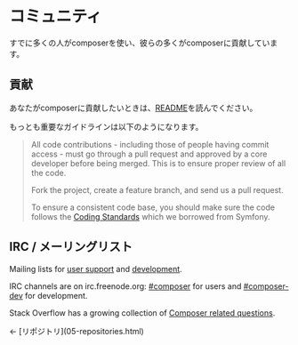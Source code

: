 # コミュニティ

すでに多くの人がcomposerを使い、彼らの多くがcomposerに貢献しています。

<!--
There are many people using composer already, and quite a few of them are
contributing.
-->

## 貢献

あなたがcomposerに貢献したいときは、[README](https://github.com/composer/composer)を読んでください。

<!--
If you would like to contribute to composer, please read the
[README](https://github.com/composer/composer).
-->

もっとも重要なガイドラインは以下のようになります。

<!--
The most important guidelines are described as follows:
-->

> All code contributions - including those of people having commit access - must
> go through a pull request and approved by a core developer before being
> merged. This is to ensure proper review of all the code.
>
> Fork the project, create a feature branch, and send us a pull request.
>
> To ensure a consistent code base, you should make sure the code follows
> the [Coding Standards](http://symfony.com/doc/2.0/contributing/code/standards.html)
> which we borrowed from Symfony.

<!--
> All code contributions - including those of people having commit access - must
> go through a pull request and approved by a core developer before being
> merged. This is to ensure proper review of all the code.
>
> Fork the project, create a feature branch, and send us a pull request.
>
> To ensure a consistent code base, you should make sure the code follows
> the [Coding Standards](http://symfony.com/doc/2.0/contributing/code/standards.html)
> which we borrowed from Symfony.
-->

## IRC / メーリングリスト

Mailing lists for [user support](http://groups.google.com/group/composer-users) and
[development](http://groups.google.com/group/composer-dev).

IRC channels are on irc.freenode.org: [#composer](irc://irc.freenode.org/composer)
for users and [#composer-dev](irc://irc.freenode.org/composer-dev) for development.

Stack Overflow has a growing collection of
[Composer related questions](http://stackoverflow.com/questions/tagged/composer-php).

<p class="prev-next">
  &larr; [リポジトリ](05-repositories.html)
</p>

